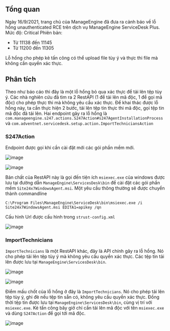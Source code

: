 ## Tổng quan 
Ngày 16/9/2021, trang chủ của ManageEngine đã đưa ra cảnh báo về lỗ hổng unauthenticated RCE trên dịch vụ ManageEngine ServiceDesk Plus. 
Mức độ: Critical 
Phiên bản: 
- Từ 11138 đến 11145 
- Từ 11200 đến 11305 

Lỗ hổng cho phép kẻ tấn công có thể upload file tùy ý và thực thi file mà không cần quyền xác thực.  

## Phân tích 
Theo như báo cáo thì đây là một lỗ hổng bỏ qua xác thực để tải lên tệp tùy ý. Các nhà nghiên cứu đã tìm ra 2 RestAPI (1 để tải lên mã độc, 1 để gọi mã độc) cho phép thực thi mà không yêu cầu xác thực. Để khai thác được lỗ hổng này, ta cần thực hiện 2 bước, tải lên tệp tin thực thi mã độc, gọi tệp tin mã độc đã tải lên. Hai endpoint gây ra lỗ hổng là 
`com.manageengine.s247.actions.S247Action#s247AgentInstallationProcess` và `com.adventnet.servicedesk.setup.action.ImportTechniciansAction` 

### S247Action 

Endpoint được gọi khi cần cài đặt mới các gói phần mềm mới. 
 
![image](https://user-images.githubusercontent.com/22276823/149799221-0ef5ab7c-8755-4064-924c-4b9e685e9bc5.png) 

![image](https://user-images.githubusercontent.com/22276823/149799437-3d4d641f-d73a-4f88-acef-879384db4c76.png) 

Bản chất của RestAPI này là gọi đến tiện ích `msiexec.exe` của windows được lưu tại đường dẫn `ManageEngine\ServicesDesk\bin` để cài đặt các gói phần mềm `Site24x7WindowsAgent.msi`. Một yêu cầu thông thường sẽ được chuyển thành commandline 
```
C:\Program Files\ManageEngine\ServiceDesk\bin\msiexec.exe /i Site24x7WindowsAgent.msi EDITA1=apikey /qn
``` 
Cấu hình Url được cấu hình trong `strust-config.xml` 
 
![image](https://user-images.githubusercontent.com/22276823/149887191-6dd47246-a513-4297-858e-d56ad4f9243b.png)  
 
### ImportTechnicians 
`ImportTechnicians` là một RestAPI khác, đây là API chính gây ra lỗ hổng. Nó cho phép tải lên tệp tùy ý mà không yêu cầu quyền xác thực. Các tệp tin tải lên được lưu tại `ManageEngine\ServicesDesk\bin`. 
 
![image](https://user-images.githubusercontent.com/22276823/149889118-6c61ad94-eb60-4d52-89ea-2a7f36b29942.png) 
  
![image](https://user-images.githubusercontent.com/22276823/149889920-7168848d-23f5-4e6a-ac71-7230a8368613.png) 

Điểm mấu chốt của lỗ hổng ở đây là `ImportTechnicians`. Nó cho phép tải lên tệp tùy ý, ghi đè nếu tệp tin sẵn có, không yêu cầu quyền xác thực. Đồng thời tệp tin được lưu tại `ManageEngine\ServicesDesk\bin`, cùng vị trí với `msiexec.exe`. Kẻ tấn công bây giờ chỉ cần tải lên mã độc với tên `msiexec.exe` và dùng `S247Action` để gọi tới mã độc. 

![image](https://user-images.githubusercontent.com/22276823/149889737-533b270c-fd81-4592-9c30-722deb1c0978.png) 
 

